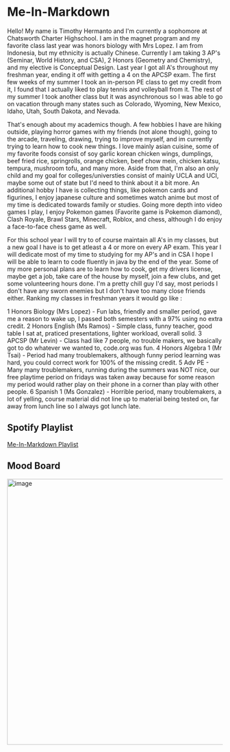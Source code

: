 # Me-In-Markdown
Hello! My name is Timothy Hermanto and I'm currently a sophomore at Chatsworth Charter Highschool. I am in the magnet program and my favorite class last year was honors biology with Mrs Lopez. I am from Indonesia, but my ethnicity is actually Chinese. Currently I am taking 3 AP's (Seminar, World History, and CSA), 2 Honors (Geometry and Chemistry), and my elective is Conceptual Design. Last year I got all A's throughout my freshman year, ending it off with getting a 4 on the APCSP exam. The first few weeks of my summer I took an in-person PE class to get my credit from it, I found that I actually liked to play tennis and volleyball from it. The rest of my summer I took another class but it was asynchronous so I was able to go on vacation through many states such as Colorado, Wyoming, New Mexico, Idaho, Utah, South Dakota, and Nevada.

That's enough about my academics though. A few hobbies I have are hiking outside, playing horror games with my friends (not alone though), going to the arcade, traveling, drawing, trying to improve myself, and im currently trying to learn how to cook new things. I love mainly asian cuisine, some of my favorite foods consist of soy garlic korean chicken wings, dumplings, beef fried rice, springrolls, orange chicken, beef chow mein, chicken katsu, tempura, mushroom tofu, and many more. Aside from that, I'm also an only child and my goal for colleges/universties consist of  mainly UCLA and UCI, maybe some out of state but I'd need to think about it a bit more. An additional hobby I have is collecting things, like pokemon cards and figurines, I enjoy japanese culture and sometimes watch anime but most of my time is dedicated towards family or studies. Going more depth into video games I play, I enjoy Pokemon games (Favorite game is Pokemon diamond), Clash Royale, Brawl Stars, Minecraft, Roblox, and chess, although I do enjoy a face-to-face chess game as well. 

For this school year I will try to of course maintain all A's in my classes, but a new goal I have is to get atleast a 4 or more on every AP exam. This year I will dedicate most of my time to studying for my AP's and in CSA I hope I will be able to learn to code fluently in java by the end of the year. Some of my more personal plans are to learn how to cook, get my drivers license, maybe get a job, take care of the house by myself, join a few clubs, and get some volunteering hours done. I'm a pretty chill guy I'd say, most periods I don't have any sworn enemies but I don't have too many close friends either. Ranking my classes in freshman years it would go like :

1 Honors Biology (Mrs Lopez) - Fun labs, friendly and smaller period, gave me a reason to wake up, I passed both semesters with a 97% using no extra credit.
2 Honors English (Ms Ramos) - Simple class, funny teacher, good table I sat at, praticed presentations, lighter workload, overall solid.
3 APCSP (Mr Levin) - Class had like 7 people, no trouble makers, we basically got to do whatever we wanted to, code.org was fun.
4 Honors Algebra 1 (Mr Tsai) - Period had many troublemakers, although funny period learning was hard, you could correct work for 100% of the missing credit.
5 Adv PE - Many many troublemakers, running during the summers was NOT nice, our free playtime period on fridays was taken away because for some reason my period would rather play on their phone in a corner than play with other people.
6 Spanish 1 (Ms Gonzalez) - Horrible period, many troublemakers, a lot of yelling, course material did not line up to material being tested on, far away from lunch line so I always got lunch late.

## Spotify Playlist

[Me-In-Markdown Playlist](https://open.spotify.com/playlist/1SNBnfligpmxyWgm39yMIF?si=5286f2804b49446f)

## Mood Board

<img width="1221" height="620" alt="image" src="https://github.com/user-attachments/assets/995869cc-6900-41f4-9cb1-b10ae21fe766" />
